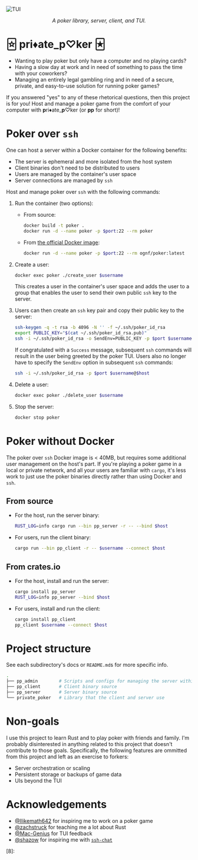 ![TUI][0]

<div align="center">
    <i>A poker library, server, client, and TUI.</i>
</div>

# 🃟 pri♦ate_p♡ker 🃏︎

- Wanting to play poker but only have a computer and no playing cards?
- Having a slow day at work and in need of something to pass the time
  with your coworkers?
- Managing an entirely legal gambling ring and in need of a secure,
  private, and easy-to-use solution for running poker games?

If you answered "yes" to any of these rhetorical questions, then this project
is for you! Host and manage a poker game from the comfort of your computer
with **p**ri♦ate_**p**♡ker (or **pp** for short)!

# Poker over `ssh`

One can host a server within a Docker container for the following benefits:

- The server is ephemeral and more isolated from the host system
- Client binaries don't need to be distributed to users
- Users are managed by the container's user space
- Server connections are managed by `ssh`

Host and manage poker over `ssh` with the following commands:

1. Run the container (two options):

   - From source:
         
     ```bash
     docker build -t poker .
     docker run -d --name poker -p $port:22 --rm poker
     ```

   - From [the official Docker image][1]:

     ```bash
     docker run -d --name poker -p $port:22 --rm ognf/poker:latest
     ```

2. Create a user:

   ```bash
   docker exec poker ./create_user $username
   ```

   This creates a user in the container's user space and adds the user
   to a group that enables the user to send their own public `ssh` key
   to the server.

3. Users can then create an `ssh` key pair and copy their public key to
   the server:

   ```bash
   ssh-keygen -q -t rsa -b 4096 -N '' -f ~/.ssh/poker_id_rsa
   export PUBLIC_KEY="$(cat ~/.ssh/poker_id_rsa.pub)"
   ssh -i ~/.ssh/poker_id_rsa -o SendEnv=PUBLIC_KEY -p $port $username@$host
   ```

   If congratulated with a `Success` message, subsequent `ssh` commands
   will result in the user being greeted by the poker TUI. Users also no
   longer have to specify the `SendEnv` option in subsequent `ssh` commands:

   ```bash
   ssh -i ~/.ssh/poker_id_rsa -p $port $username@$host
   ```

4. Delete a user:

   ```bash
   docker exec poker ./delete_user $username
   ```

5. Stop the server:

   ```bash
   docker stop poker
   ```

# Poker without Docker

The poker over `ssh` Docker image is < 40MB, but requires some additional
user management on the host's part. If you're playing a poker game in a
local or private network, and all your users are familiar with `cargo`,
it's less work to just use the poker binaries directly rather than using
Docker and `ssh`.

## From source

- For the host, run the server binary:
   
  ```bash
  RUST_LOG=info cargo run --bin pp_server -r -- --bind $host
  ```

- For users, run the client binary:

  ```bash
  cargo run --bin pp_client -r -- $username --connect $host
  ```

## From crates.io

- For the host, install and run the server:

  ```bash
  cargo install pp_server
  RUST_LOG=info pp_server --bind $host
  ```

- For users, install and run the client:

  ```bash
  cargo install pp_client
  pp_client $username --connect $host
  ```

# Project structure

See each subdirectory's docs or `README.md`s for more specific info.

```bash
.
├── pp_admin        # Scripts and configs for managing the server within Docker
├── pp_client       # Client binary source
├── pp_server       # Server binary source
└── private_poker   # Library that the client and server use
```

# Non-goals

I use this project to learn Rust and to play poker with friends
and family. I'm probably disinterested in anything related to this
project that doesn't contribute to those goals. Specifically, the
following features are ommitted from this project and left as an
exercise to forkers:

- Server orchestration or scaling
- Persistent storage or backups of game data
- UIs beyond the TUI

# Acknowledgements

- [@Ilikemath642][2] for inspiring me to work on a poker game
- [@zachstruck][3] for teaching me a lot about Rust
- [@Mac-Genius][4] for TUI feedback
- [@shazow][5] for inspiring me with [`ssh-chat`][6]

[0]: assets/tui.png?raw=true
[1]: https://hub.docker.com/r/ognf/poker
[2]: https://github.com/Ilikemath642
[3]: https://github.com/zachstruck
[4]: https://github.com/Mac-Genius
[5]: https://github.com/shazow
[6]: https://github.com/shazow/ssh-chat
[7]: https://github.com/theOGognf/private_poker
[8]: 
